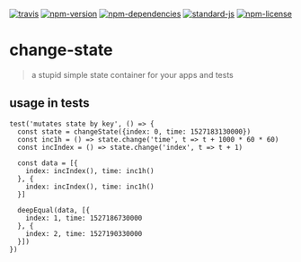 [![travis](https://img.shields.io/travis/christian-fei/change-state.svg?style=flat-square)](https://travis-ci.org/christian-fei/change-state) [![npm-version](https://img.shields.io/npm/v/change-state.svg?style=flat-square&colorB=007EC6)](https://www.npmjs.com/package/change-state) [![npm-dependencies](https://img.shields.io/badge/dependencies-none-blue.svg?style=flat-square&colorB=44CC11)](package.json) [![standard-js](https://img.shields.io/badge/coding%20style-standard-brightgreen.svg?style=flat-square)](http://standardjs.com/) [![npm-license](https://img.shields.io/npm/l/change-state.svg?style=flat-square&colorB=007EC6)](https://spdx.org/licenses/ISC)



# change-state

> a stupid simple state container for your apps and tests

## usage in tests

```
test('mutates state by key', () => {
  const state = changeState({index: 0, time: 1527183130000})
  const inc1h = () => state.change('time', t => t + 1000 * 60 * 60)
  const incIndex = () => state.change('index', t => t + 1)

  const data = [{
    index: incIndex(), time: inc1h()
  }, {
    index: incIndex(), time: inc1h()
  }]

  deepEqual(data, [{
    index: 1, time: 1527186730000
  }, {
    index: 2, time: 1527190330000
  }])
})
```